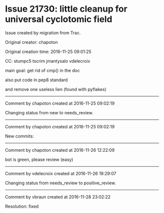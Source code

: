 # Issue 21730: little cleanup for universal cyclotomic field

Issue created by migration from Trac.

Original creator: chapoton

Original creation time: 2016-11-25 09:01:25

CC:  stumpc5 tscrim jmantysalo vdelecroix

main goal: get rid of cmp() in the doc

also put code in pep8 standard

and remove one useless lien (found with pyflakes)


---

Comment by chapoton created at 2016-11-25 09:02:19

Changing status from new to needs_review.


---

Comment by chapoton created at 2016-11-25 09:02:19

New commits:


---

Comment by chapoton created at 2016-11-26 12:22:09

bot is green, please review (easy)


---

Comment by vdelecroix created at 2016-11-26 19:29:07

Changing status from needs_review to positive_review.


---

Comment by vbraun created at 2016-11-28 23:02:22

Resolution: fixed
